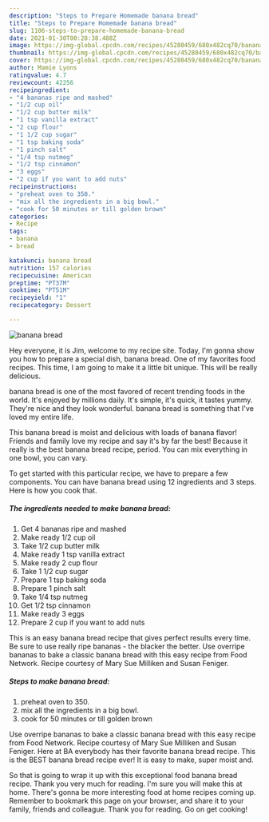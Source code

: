 ```yaml
---
description: "Steps to Prepare Homemade banana bread"
title: "Steps to Prepare Homemade banana bread"
slug: 1106-steps-to-prepare-homemade-banana-bread
date: 2021-01-30T00:28:38.488Z
image: https://img-global.cpcdn.com/recipes/45280459/680x482cq70/banana-bread-recipe-main-photo.jpg
thumbnail: https://img-global.cpcdn.com/recipes/45280459/680x482cq70/banana-bread-recipe-main-photo.jpg
cover: https://img-global.cpcdn.com/recipes/45280459/680x482cq70/banana-bread-recipe-main-photo.jpg
author: Mamie Lyons
ratingvalue: 4.7
reviewcount: 42256
recipeingredient:
- "4 bananas ripe and mashed"
- "1/2 cup oil"
- "1/2 cup butter milk"
- "1 tsp vanilla extract"
- "2 cup flour"
- "1 1/2 cup sugar"
- "1 tsp baking soda"
- "1 pinch salt"
- "1/4 tsp nutmeg"
- "1/2 tsp cinnamon"
- "3 eggs"
- "2 cup if you want to add nuts"
recipeinstructions:
- "preheat oven to 350."
- "mix all the ingredients in a big bowl."
- "cook for 50 minutes or till golden brown"
categories:
- Recipe
tags:
- banana
- bread

katakunci: banana bread 
nutrition: 157 calories
recipecuisine: American
preptime: "PT37M"
cooktime: "PT51M"
recipeyield: "1"
recipecategory: Dessert

---
```



![banana bread](https://img-global.cpcdn.com/recipes/45280459/680x482cq70/banana-bread-recipe-main-photo.jpg)

Hey everyone, it is Jim, welcome to my recipe site. Today, I'm gonna show you how to prepare a special dish, banana bread. One of my favorites food recipes. This time, I am going to make it a little bit unique. This will be really delicious.

banana bread is one of the most favored of recent trending foods in the world. It's enjoyed by millions daily. It's simple, it's quick, it tastes yummy. They're nice and they look wonderful. banana bread is something that I've loved my entire life.

This banana bread is moist and delicious with loads of banana flavor! Friends and family love my recipe and say it&#39;s by far the best! Because it really is the best banana bread recipe, period. You can mix everything in one bowl, you can vary.


To get started with this particular recipe, we have to prepare a few components. You can have banana bread using 12 ingredients and 3 steps. Here is how you cook that.

<!--inarticleads1-->

##### The ingredients needed to make banana bread:

1. Get 4 bananas ripe and mashed
1. Make ready 1/2 cup oil
1. Take 1/2 cup butter milk
1. Make ready 1 tsp vanilla extract
1. Make ready 2 cup flour
1. Take 1 1/2 cup sugar
1. Prepare 1 tsp baking soda
1. Prepare 1 pinch salt
1. Take 1/4 tsp nutmeg
1. Get 1/2 tsp cinnamon
1. Make ready 3 eggs
1. Prepare 2 cup if you want to add nuts


This is an easy banana bread recipe that gives perfect results every time. Be sure to use really ripe bananas - the blacker the better. Use overripe bananas to bake a classic banana bread with this easy recipe from Food Network. Recipe courtesy of Mary Sue Milliken and Susan Feniger. 

<!--inarticleads2-->

##### Steps to make banana bread:

1. preheat oven to 350.
1. mix all the ingredients in a big bowl.
1. cook for 50 minutes or till golden brown


Use overripe bananas to bake a classic banana bread with this easy recipe from Food Network. Recipe courtesy of Mary Sue Milliken and Susan Feniger. Here at BA everybody has their favorite banana bread recipe. This is the BEST banana bread recipe ever! It is easy to make, super moist and. 

So that is going to wrap it up with this exceptional food banana bread recipe. Thank you very much for reading. I'm sure you will make this at home. There's gonna be more interesting food at home recipes coming up. Remember to bookmark this page on your browser, and share it to your family, friends and colleague. Thank you for reading. Go on get cooking!
